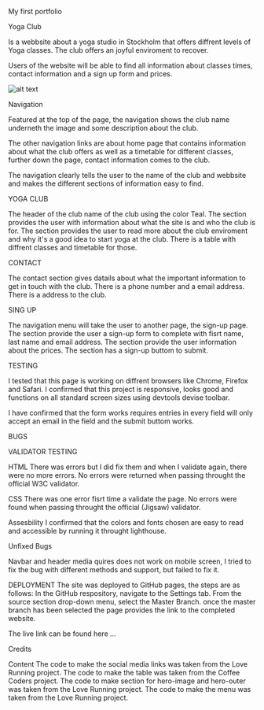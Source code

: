 My first portfolio

Yoga Club

Is a webbsite about a yoga studio in Stockholm that offers diffrent levels of Yoga classes. The club offers an joyful enviroment to recover. 

Users of the website will be able to find all information about classes times, contact information and a sign up form and prices. 

![alt text]()


Navigation

Featured at the top of the page, the navigation shows the club name underneth the image and some description about the club.

The other navigation links are about home page that contains information about what the club offers as well as a timetable for different classes, further down the page, contact information comes to the club.

The navigation clearly tells the user to the name of the club and webbsite and makes the different sections of information easy to find. 

YOGA CLUB

The header of the club name of the club using the color Teal.
The section provides the user with information about what the site is and who the club is for. 
The section provides the user to read more about the club enviroment and why it's a good idea to start yoga at the club.
There is a table with diffrent classes and timetable for those. 


CONTACT

The contact section gives datails about what the important information to get in touch with the club. There is a phone number and a email address. There is a address to the club. 

SING UP

The navigation menu will take the user to another page, the sign-up page.
The section provide the user a sign-up form to complete with fisrt name, last name and email address.
The section provide the user information about the prices.
The section has a sign-up buttom to submit. 

TESTING

I tested that this page is working on diffrent browsers like Chrome, Firefox and Safari.
I confirmed that this project is responsive, looks good and functions on all standard screen sizes using devtools devise toolbar. 

I have confirmed that the form works requires entries in every field will only accept an email in the field and the submit buttom works. 

BUGS





VALIDATOR TESTING

HTML
There was errors but I did fix them and when I validate again, there were no more errors. No errors were returned when passing throught the official W3C validator. 

CSS
There was one error fisrt time a validate the page. No errors were found when passing throught the official (Jigsaw) validator. 

Assesbility
I confirmed that the colors and fonts chosen are easy to read and accessible by running it throught lighthouse. 

Unfixed Bugs

Navbar and header media quires does not work on mobile screen, I tried to fix the bug with different methods and support, but failed to fix it. 



DEPLOYMENT 
The site was deployed to GitHub pages, the steps are as follows:
In the GitHub respository, navigate to the Settings tab.
From the source section drop-down menu, select the Master Branch.
once the master branch has been selected the page provides the link to the completed website. 

The live link can be found here ...

Credits 

Content 
The code to make the social media links was taken from the Love Running project.
The code to make the table was taken from the Coffee Coders project.
The code to make section for hero-image and hero-outer was taken from the Love Running project.
The code to make the menu was taken from the Love Running project. 

